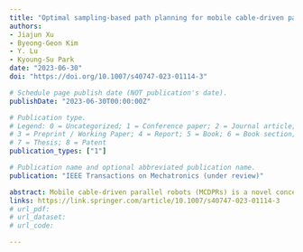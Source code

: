 ```yaml
---
title: "Optimal sampling-based path planning for mobile cable-driven parallel robots in highly constrained environment"
authors: 
- Jiajun Xu
- Byeong-Geon Kim
- Y. Lu
- Kyoung-Su Park
date: "2023-06-30"
doi: "https://doi.org/10.1007/s40747-023-01114-3"

# Schedule page publish date (NOT publication's date).
publishDate: "2023-06-30T00:00:00Z"

# Publication type.
# Legend: 0 = Uncategorized; 1 = Conference paper; 2 = Journal article;
# 3 = Preprint / Working Paper; 4 = Report; 5 = Book; 6 = Book section;
# 7 = Thesis; 8 = Patent
publication_types: ["1"]

# Publication name and optional abbreviated publication name.
publication: "IEEE Transactions on Mechatronics (under review)"

abstract: Mobile cable-driven parallel robots (MCDPRs) is a novel concept of cable-driven parallel robots (CDPRs) developed by mounting several mobile bases to discrete the conventional fixed frame. However, the additional mobile bases introduce more degree-of-freedom (DoF), thereby causing the kinematic redundancy. Moreover, mobile bases are susceptible to disturbances causing inconsistent performance. Hence, path planning of MCDPRs becomes a challenging issue due to various internal and external constraints involved. In this article, an optimization-based path planning method is proposed for MCDPRs in highly constrained environments with considering kinematic stability. The proposed approach quickly generates feasible paths for coupled mobile bases by using the developed multi-agent rapidly exploring random tree (MA-RRT). In this process, the tree can share information through the heuristics method to optimize the path, and the adaptive sampling strategy is thus proposed to increase the tree growth efficiency by self-adjusting sampling space. Moreover, the developed dynamic control checking method (DCC) is integrated with MA-RRT to smooth the path and the kinodynamic constraints of mobile bases can be satisfied. To generate the path of the end-effector, two performance metrics are designed considering the kinematic and stability of the MCDPR. Based on the performance metrics, the grid-based search method is developed to generate the path for the end-effector. Finally, the convincing performance of the proposed method is revealed through the dynamic simulation software (CoppeliaSim) and real-world experiments based on a self-built MCDPR prototype.
links: https://link.springer.com/article/10.1007/s40747-023-01114-3
# url_pdf: 
# url_dataset:
# url_code: 

---
```

